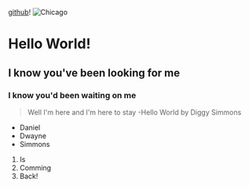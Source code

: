 [github](https://github.com/KierstenPatriciaHill/README.md/blob/master/README.md)!
![Chicago](https://goo.gl/images/gsVJ7t)
# Hello World! 
## I know you've been looking for me
### I know you'd been waiting on me 
> Well I'm here and I'm here to stay
-Hello World by Diggy Simmons 
* Daniel
* Dwayne
* Simmons 
1. Is 
2. Comming
3. Back!
